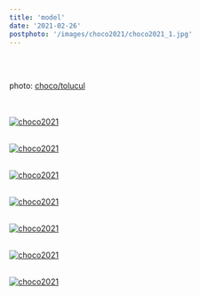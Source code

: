 ```yaml
---
title: 'model'
date: '2021-02-26'
postphoto: '/images/choco2021/choco2021_1.jpg'
---
```

<br>
<br>

photo: [choco/tolucul](https://www.instagram.com/tolucul/)
<br>
<br>
<br>

[![choco2021](/images/choco2021/choco2021_1.jpg)](https://www.instagram.com/pokaryosy)
<br>
<br>

[![choco2021](/images/choco2021/choco2021_2.jpg)](https://www.instagram.com/pokaryosy)
<br>
<br>

[![choco2021](/images/choco2021/choco2021_3.jpg)](https://www.instagram.com/pokaryosy)
<br>
<br>

[![choco2021](/images/choco2021/choco2021_4.jpg)](https://www.instagram.com/pokaryosy)
<br>
<br>

[![choco2021](/images/choco2021/choco2021_5.jpg)](https://www.instagram.com/pokaryosy)
<br>
<br>

[![choco2021](/images/choco2021/choco2021_6.jpg)](https://www.instagram.com/pokaryosy)
<br>
<br>

[![choco2021](/images/choco2021/choco2021_7.jpg)](https://www.instagram.com/pokaryosy)
<br>
<br>




<br>
<br>
<!--
#h1
##h2
###h3
####h4
#####h5
######h6
- brabra is list
**bold text**
_Italic_ or *Italic*

-->

<center>
© 2023 YOSY
</center>
<br>
